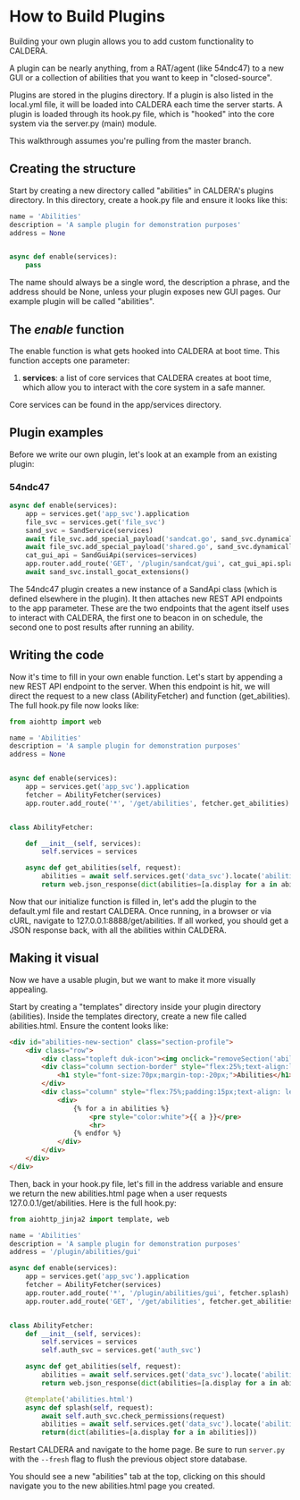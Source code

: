 How to Build Plugins
================

Building your own plugin allows you to add custom functionality to CALDERA. 

A plugin can be nearly anything, from a RAT/agent (like 54ndc47) to a new GUI or a collection of abilities that you want to keep in "closed-source". 

Plugins are stored in the plugins directory. If a plugin is also listed in the local.yml file, it will be loaded into CALDERA each time the server starts. A plugin is loaded through its hook.py file, which is "hooked" into the core system via the server.py (main) module.

This walkthrough assumes you're pulling from the master branch.

## Creating the structure

Start by creating a new directory called "abilities" in CALDERA's plugins directory. In this directory, create a hook.py file and ensure it looks like this:
```python
name = 'Abilities'
description = 'A sample plugin for demonstration purposes'
address = None


async def enable(services):
    pass
```

The name should always be a single word, the description a phrase, and the address should be None, unless your plugin exposes new GUI pages. Our example plugin will be called "abilities".

## The _enable_ function

The enable function is what gets hooked into CALDERA at boot time. This function accepts one parameter:

1. **services**: a list of core services that CALDERA creates at boot time, which allow you to interact with the core system in a safe manner. 

Core services can be found in the app/services directory.

## Plugin examples

Before we write our own plugin, let's look at an example from an existing plugin:

### 54ndc47
```python
async def enable(services):
    app = services.get('app_svc').application
    file_svc = services.get('file_svc')
    sand_svc = SandService(services)
    await file_svc.add_special_payload('sandcat.go', sand_svc.dynamically_compile_executable)
    await file_svc.add_special_payload('shared.go', sand_svc.dynamically_compile_library)
    cat_gui_api = SandGuiApi(services=services)
    app.router.add_route('GET', '/plugin/sandcat/gui', cat_gui_api.splash)
    await sand_svc.install_gocat_extensions()
```

The 54ndc47 plugin creates a new instance of a SandApi class (which is defined elsewhere in the plugin). It then attaches new REST API endpoints to the app parameter. These are the two endpoints that the agent itself uses to interact with CALDERA, the first one to beacon in on schedule, the second one to post results after running an ability. 

## Writing the code

Now it's time to fill in your own enable function. Let's start by appending a new REST API endpoint to the server. When this endpoint is hit, we will direct the request to a new class (AbilityFetcher) and function (get_abilities). The full hook.py file now looks like:
```python
from aiohttp import web

name = 'Abilities'
description = 'A sample plugin for demonstration purposes'
address = None


async def enable(services):
    app = services.get('app_svc').application
    fetcher = AbilityFetcher(services)
    app.router.add_route('*', '/get/abilities', fetcher.get_abilities)


class AbilityFetcher:

    def __init__(self, services):
        self.services = services

    async def get_abilities(self, request):
        abilities = await self.services.get('data_svc').locate('abilities')
        return web.json_response(dict(abilities=[a.display for a in abilities]))
```

Now that our initialize function is filled in, let's add the plugin to the default.yml file and restart CALDERA. Once running, in a browser or via cURL, navigate to 127.0.0.1:8888/get/abilities. If all worked, you should get a JSON response back, with all the abilities within CALDERA. 

## Making it visual

Now we have a usable plugin, but we want to make it more visually appealing. 

Start by creating a "templates" directory inside your plugin directory (abilities). Inside the templates directory, create a new file called abilities.html. Ensure the content looks like:
```html
<div id="abilities-new-section" class="section-profile">
    <div class="row">
        <div class="topleft duk-icon"><img onclick="removeSection('abilities-new-section')" src="/gui/img/x.png"></div>
        <div class="column section-border" style="flex:25%;text-align:left;padding:15px;">
            <h1 style="font-size:70px;margin-top:-20px;">Abilities</h1>
        </div>
        <div class="column" style="flex:75%;padding:15px;text-align: left">
            <div>
                {% for a in abilities %}
                    <pre style="color:white">{{ a }}</pre>
                    <hr>
                {% endfor %}
            </div>
        </div>
    </div>
</div>
```

Then, back in your hook.py file, let's fill in the address variable and ensure we return the new abilities.html page when a user requests 127.0.0.1/get/abilities. Here is the full hook.py:

```python
from aiohttp_jinja2 import template, web

name = 'Abilities'
description = 'A sample plugin for demonstration purposes'
address = '/plugin/abilities/gui'

async def enable(services):
    app = services.get('app_svc').application
    fetcher = AbilityFetcher(services)
    app.router.add_route('*', '/plugin/abilities/gui', fetcher.splash)
    app.router.add_route('GET', '/get/abilities', fetcher.get_abilities)


class AbilityFetcher:
    def __init__(self, services):
        self.services = services
        self.auth_svc = services.get('auth_svc')

    async def get_abilities(self, request):
        abilities = await self.services.get('data_svc').locate('abilities')
        return web.json_response(dict(abilities=[a.display for a in abilities]))

    @template('abilities.html')
    async def splash(self, request):
        await self.auth_svc.check_permissions(request)
        abilities = await self.services.get('data_svc').locate('abilities')
        return(dict(abilities=[a.display for a in abilities]))
```
Restart CALDERA and navigate to the home page. Be sure to run ```server.py```
with the ```--fresh``` flag to flush the previous object store database. 

You should see a new "abilities" tab at the top, clicking on this should navigate you to the new abilities.html page you created. 